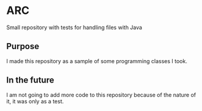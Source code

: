 # ARC

Small repository with tests for handling files with Java

## Purpose

I made this repository as a sample of some programming classes I took. 

## In the future
I am not going to add more code to this repository because of the nature of it, it was only as a test.
